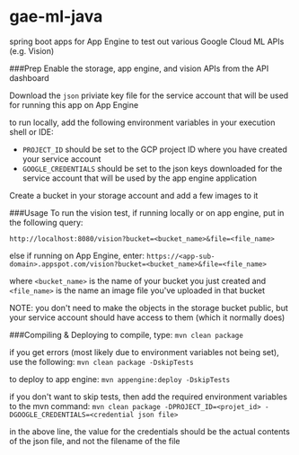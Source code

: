# gae-ml-java
spring boot apps for App Engine to test out various Google Cloud ML APIs (e.g. Vision)

###Prep
Enable the storage, app engine, and vision APIs from the API dashboard

Download the `json` priviate key file for the service account that will be used for running this app on App Engine

to run locally, add the following environment variables in your execution shell or IDE:

* `PROJECT_ID` should be set to the GCP project ID where you have created your service account
* `GOOGLE_CREDENTIALS` should be set to the json keys downloaded
 for the service account that will be used by the app engine application
 
Create a bucket in your storage account and add a few images to it

###Usage
To run the vision test, if running locally or on app engine, put in the following query:

```http://localhost:8080/vision?bucket=<bucket_name>&file=<file_name>```

else if running on App Engine, enter:
```https://<app-sub-domain>.appspot.com/vision?bucket=<bucket_name>&file=<file_name>```

where `<bucket_name>` is the name of your bucket you just created and `<file_name>` is the name
an image file you've uploaded in that bucket

NOTE: you don't need to make the objects in the storage bucket public, but your service account should 
have access to them (which it normally does)

###Compiling & Deploying
to compile, type:
```mvn clean package```

if you get errors (most likely due to environment variables not being set), use the following:
```mvn clean package -DskipTests```

to deploy to app engine:
```mvn appengine:deploy -DskipTests```

if you don't want to skip tests, then add the required environment variables to the mvn command:
```mvn clean package -DPROJECT_ID=<projet_id> -DGOOGLE_CREDENTIALS=<credential json file>```

in the above line, the value for the credentials should be the actual contents of the json file, and not the filename of the file
